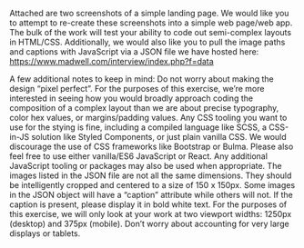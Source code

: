Attached are two screenshots of a simple landing page. We would like you to attempt to re-create these screenshots into a simple web page/web app. The bulk of the work will test your ability to code out semi-complex layouts in HTML/CSS. Additionally, we would also like you to pull the image paths and captions with JavaScript via a JSON file we have hosted here: https://www.madwell.com/interview/index.php?f=data

A few additional notes to keep in mind:
Do not worry about making the design “pixel perfect”. For the purposes of this exercise, we’re more interested in seeing how you would broadly approach coding the composition of a complex layout than we are about precise typography, color hex values, or margins/padding values.
Any CSS tooling you want to use for the stying is fine, including a compiled language like SCSS, a CSS-in-JS solution like Styled Components, or just plain vanilla CSS. We would discourage the use of CSS frameworks like Bootstrap or Bulma.
Please also feel free to use either vanilla/ES6 JavaScript or React. Any additional JavaScript tooling or packages may also be used when appropriate.
The images listed in the JSON file are not all the same dimensions. They should be intelligently cropped and centered to a size of 150 x 150px.
Some images in the JSON object will have a “caption” attribute while others will not. If the caption is present, please display it in bold white text.
For the purposes of this exercise, we will only look at your work at two viewport widths: 1250px (desktop) and 375px (mobile). Don’t worry about accounting for very large displays or tablets.
